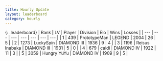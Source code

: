```yaml
---
title: Hourly Update
layout: leaderboard
category: hourly
---
```


{: .leaderboard}
| Rank | LV | Player | Division | Elo | Wins | Losses |
| --- | --- | --- | --- | --- | --- | --- |
| <span data-change="0">1</span> | 439 | <span title="ID: 66918">PrototypeMan</span> | LEGEND | <span data-change="0">2004</span> | <span data-change="0">26</span> | <span data-change="0">5</span> |
| <span data-change="0">2</span> | 1273 | <span title="ID: 498412">LuckySpin</span> | DIAMOND III | <span data-change="0">1936</span> | <span data-change="0">9</span> | <span data-change="0">4</span> |
| <span data-change="2">3</span> | 1196 | <span title="ID: 451068">Reisus Inabaka</span> | DIAMOND III | <span data-change="34">1931</span> | <span data-change="3">5</span> | <span data-change="0">0</span> |
| <span data-change="-1">4</span> | 679 | <span title="ID: 517164">caidi</span> | DIAMOND IV | <span data-change="12">1922</span> | <span data-change="1">11</span> | <span data-change="0">3</span> |
| <span data-change="-1">5</span> | 3059 | <span title="ID: 164871">Hungry YuYu</span> | DIAMOND IV | <span data-change="0">1909</span> | <span data-change="0">9</span> | <span data-change="0">5</span> |